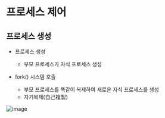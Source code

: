 # 프로세스 제어 

## 프로세스 생성 
- 프로세스 생성
  - 부모 프로세스가 자식 프로세스 생성

- fork() 시스템 호출
  - 부모 프로세스를 똑같이 복제하여 새로운 자식 프로세스를 생성
  - 자기복제(自己複製)

![image](https://github.com/user-attachments/assets/27ff951b-86d7-45c3-9d32-af629033fab8)

```

```














